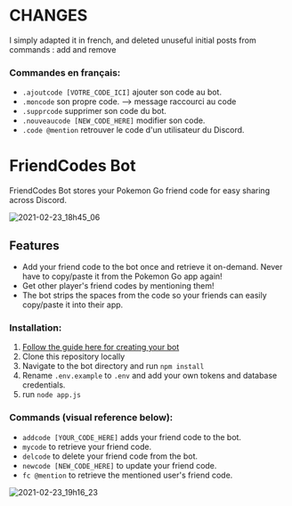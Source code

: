 # CHANGES
I simply adapted it in french, and deleted unuseful initial posts from commands : add and remove

### Commandes en français:
- `.ajoutcode [VOTRE_CODE_ICI]` ajouter son code au bot.
- `.moncode` son propre code. --> message raccourci au code
- `.supprcode` supprimer son code du bot.
- `.nouveaucode [NEW_CODE_HERE]` modifier son code.
- `.code @mention` retrouver le code d'un utilisateur du Discord.

# FriendCodes Bot

FriendCodes Bot stores your Pokemon Go friend code for easy sharing across Discord.

![2021-02-23_18h45_06](https://user-images.githubusercontent.com/13428576/108928776-5dc5eb80-7608-11eb-968b-77caf8a4a422.png)

## Features
* Add your friend code to the bot once and retrieve it on-demand. Never have to copy/paste it from the Pokemon Go app again!
* Get other player's friend codes by mentioning them!
* The bot strips the spaces from the code so your friends can easily copy/paste it into their app.




### Installation:

1.  [Follow the guide here for creating your bot](https://anidiots.guide/getting-started/getting-started-long-version)
2.  Clone this repository locally
3.  Navigate to the bot directory and run `npm install`
4.  Rename `.env.example` to `.env` and add your own tokens and database credentials.
5.  run `node app.js`

### Commands (visual reference below):
- `addcode [YOUR_CODE_HERE]` adds your friend code to the bot.
- `mycode` to retrieve your friend code.
- `delcode` to delete your friend code from the bot.
- `newcode [NEW_CODE_HERE]` to update your friend code.
- `fc @mention` to retrieve the mentioned user's friend code.

![2021-02-23_19h16_23](https://user-images.githubusercontent.com/13428576/108930505-aaf78c80-760b-11eb-8162-9c3e0c0b303e.png)

